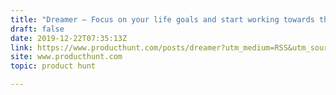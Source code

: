 ```yaml
---
title: "Dreamer — Focus on your life goals and start working towards them"
draft: false
date: 2019-12-22T07:35:13Z
link: https://www.producthunt.com/posts/dreamer?utm_medium=RSS&utm_source=hune
site: www.producthunt.com
topic: product hunt  

---
```


